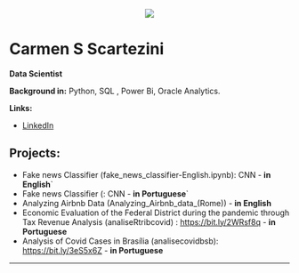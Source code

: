 <p align="center">
  <img src="https://github.com/carmenscar/Mind_lab_data/blob/master/img.png" >
</p>

# Carmen S Scartezini
**Data Scientist**

**Background in:** Python, SQL , Power Bi, Oracle Analytics.

**Links:**
* [LinkedIn](https://www.linkedin.com/in/carmen-salgado)


## Projects:
* Fake news Classifier (fake_news_classifier-English.ipynb): CNN - **in English**`
* Fake news Classifier (: CNN - **in Portuguese**`
* Analyzing Airbnb Data (Analyzing_Airbnb_data_(Rome)) - **in English**
* Economic Evaluation of the Federal District during the pandemic through Tax Revenue Analysis  (analiseRtribcovid) : https://bit.ly/2WRsf8q - **in Portuguese**
* Analysis of Covid Cases in Brasília (analisecovidbsb): https://bit.ly/3eS5x6Z - **in Portuguese**
---





